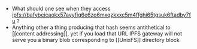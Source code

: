 - What should one see when they access [ipfs://bafybeicaokx57ayyfig6e6zo6mxqzkxxc5m4ffghi65tgsuk6ftadby7fu](https://ipfs.io/ipfs/bafybeicaokx57ayyfig6e6zo6mxqzkxxc5m4ffghi65tgsuk6ftadby7fu) ?
- Anything other a thing producing that hash seems antithetical to [[content addressing]], yet if you load that URL IPFS gateway will not serve you a binary blob corresponding to [[UnixFS]] directory block